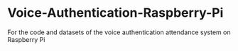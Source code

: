 # Voice-Authentication-Raspberry-Pi
For the code and datasets of the voice authentication attendance system on Raspberry Pi
